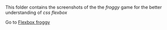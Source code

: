This folder contains the screenshots of the the *froggy* game for the better understanding of *css flexbox*

Go to [Flexbox froggy](https://flexboxfroggy.com/)